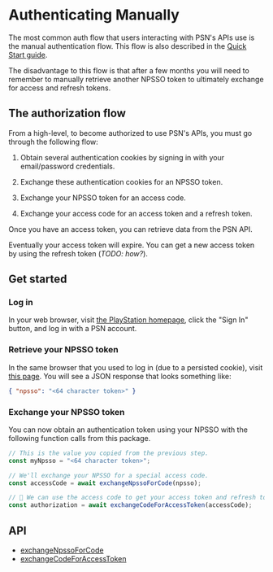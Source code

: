 # Authenticating Manually

The most common auth flow that users interacting with PSN's APIs use is the manual authentication flow. This flow is also described in the [Quick Start guide](/intro#quick-start).

The disadvantage to this flow is that after a few months you will need to remember to manually retrieve another NPSSO token to ultimately exchange for access and refresh tokens.

## The authorization flow

From a high-level, to become authorized to use PSN's APIs, you must go through the following flow:

1. Obtain several authentication cookies by signing in with your email/password credentials.

2. Exchange these authentication cookies for an NPSSO token.

3. Exchange your NPSSO token for an access code.

4. Exchange your access code for an access token and a refresh token.

Once you have an access token, you can retrieve data from the PSN API.

Eventually your access token will expire. You can get a new access token by using the refresh token (_TODO: how?_).

## Get started

### Log in

In your web browser, visit [the PlayStation homepage](https://www.playstation.com/), click the "Sign In" button, and log in with a PSN account.

### Retrieve your NPSSO token

In the same browser that you used to log in (due to a persisted cookie), visit [this page](https://ca.account.sony.com/api/v1/ssocookie). You will see a JSON response that looks something like:

```json
{ "npsso": "<64 character token>" }
```

### Exchange your NPSSO token

You can now obtain an authentication token using your NPSSO with the following function calls from this package.

```ts
// This is the value you copied from the previous step.
const myNpsso = "<64 character token>";

// We'll exchange your NPSSO for a special access code.
const accessCode = await exchangeNpssoForCode(npsso);

// 🚀 We can use the access code to get your access token and refresh token.
const authorization = await exchangeCodeForAccessToken(accessCode);
```

## API

- [exchangeNpssoForCode](/api-docs/authentication#exchangenpssoforcode)
- [exchangeCodeForAccessToken](/api-docs/authentication#exchangecodeforaccesstoken)
